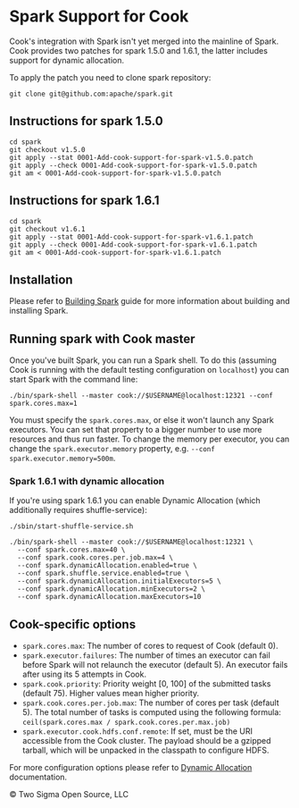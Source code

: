 # Spark Support for Cook

Cook's integration with Spark isn't yet merged into the mainline of Spark. Cook
provides two patches for spark 1.5.0 and 1.6.1, the latter includes support for
dynamic allocation.

To apply the patch you need to clone spark repository:

```
git clone git@github.com:apache/spark.git
```

## Instructions for spark 1.5.0

```
cd spark
git checkout v1.5.0
git apply --stat 0001-Add-cook-support-for-spark-v1.5.0.patch
git apply --check 0001-Add-cook-support-for-spark-v1.5.0.patch
git am < 0001-Add-cook-support-for-spark-v1.5.0.patch
```

## Instructions for spark 1.6.1

```
cd spark
git checkout v1.6.1
git apply --stat 0001-Add-cook-support-for-spark-v1.6.1.patch
git apply --check 0001-Add-cook-support-for-spark-v1.6.1.patch
git am < 0001-Add-cook-support-for-spark-v1.6.1.patch
```

## Installation

Please refer to [Building Spark](http://spark.apache.org/docs/latest/building-spark.html)
guide for more information about building and installing Spark.

## Running spark with Cook master

Once you've built Spark, you can run a Spark shell. To do this (assuming Cook is
running with the default testing configuration on `localhost`) you can start Spark
with the command line:

```
./bin/spark-shell --master cook://$USERNAME@localhost:12321 --conf spark.cores.max=1
```

You must specify the `spark.cores.max`, or else it won't launch any Spark executors.
You can set that property to a bigger number to use more resources and thus run faster.
To change the memory per executor, you can change the `spark.executor.memory`
property, e.g. `--conf spark.executor.memory=500m`.

### Spark 1.6.1 with dynamic allocation

If you're using spark 1.6.1 you can enable Dynamic Allocation (which additionally
requires shuffle-service):

```
./sbin/start-shuffle-service.sh

./bin/spark-shell --master cook://$USERNAME@localhost:12321 \
  --conf spark.cores.max=40 \
  --conf spark.cook.cores.per.job.max=4 \
  --conf spark.dynamicAllocation.enabled=true \
  --conf spark.shuffle.service.enabled=true \
  --conf spark.dynamicAllocation.initialExecutors=5 \
  --conf spark.dynamicAllocation.minExecutors=2 \
  --conf spark.dynamicAllocation.maxExecutors=10
```

## Cook-specific options

* `spark.cores.max`:
  The number of cores to request of Cook (default 0).
* `spark.executor.failures`:
  The number of times an executor can fail before Spark will not relaunch the executor (default 5).
  An executor fails after using its 5 attempts in Cook.
* `spark.cook.priority`:
  Priority weight [0, 100] of the submitted tasks (default 75). Higher values mean higher priority.
* `spark.cook.cores.per.job.max`:
  The number of cores per task (default 5). The total number of tasks is computed using the following formula:
  `ceil(spark.cores.max / spark.cook.cores.per.max.job)`
* `spark.executor.cook.hdfs.conf.remote`:
  If set, must be the URI accessible from the Cook cluster.
  The payload should be a gzipped tarball, which will be unpacked in the classpath to configure HDFS.

For more configuration options please refer to [Dynamic Allocation](http://spark.apache.org/docs/latest/configuration.html#dynamic-allocation) documentation.

&copy; Two Sigma Open Source, LLC
